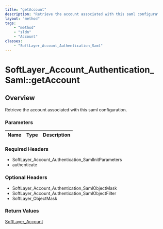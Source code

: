 ```yaml
---
title: "getAccount"
description: "Retrieve the account associated with this saml configuration."
layout: "method"
tags:
    - "method"
    - "sldn"
    - "Account"
classes:
    - "SoftLayer_Account_Authentication_Saml"
---
```

# SoftLayer_Account_Authentication_Saml::getAccount
## Overview 
Retrieve the account associated with this saml configuration.

### Parameters 
|Name | Type | Description |
| --- | --- | --- |


### Required Headers
* SoftLayer_Account_Authentication_SamlInitParameters
* authenticate

### Optional Headers
* SoftLayer_Account_Authentication_SamlObjectMask
* SoftLayer_Account_Authentication_SamlObjectFilter
* SoftLayer_ObjectMask

### Return Values
<a href='/reference/datatypes/SoftLayer_Account'>SoftLayer_Account </a>
